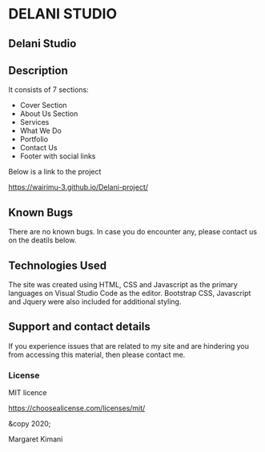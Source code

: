 # DELANI STUDIO
## Delani Studio
## Description
It consists of 7 sections:

+ Cover Section
+ About Us Section
+ Services
+ What We Do
+ Portfolio
+ Contact Us
+ Footer with social links

Below is a link to the project

https://wairimu-3.github.io/Delani-project/

## Known Bugs
There are no known bugs. In case you do encounter any, please contact us on the deatils below.
## Technologies Used
The site was created using HTML, CSS and Javascript as the primary languages on Visual Studio Code as the editor. Bootstrap CSS, Javascript and Jquery were also included for additional styling.
## Support and contact details
If you experience issues that are related to my site and are hindering you from accessing this material, then please contact me.

### License
MIT licence

https://choosealicense.com/licenses/mit/

&copy 2020;

Margaret Kimani

